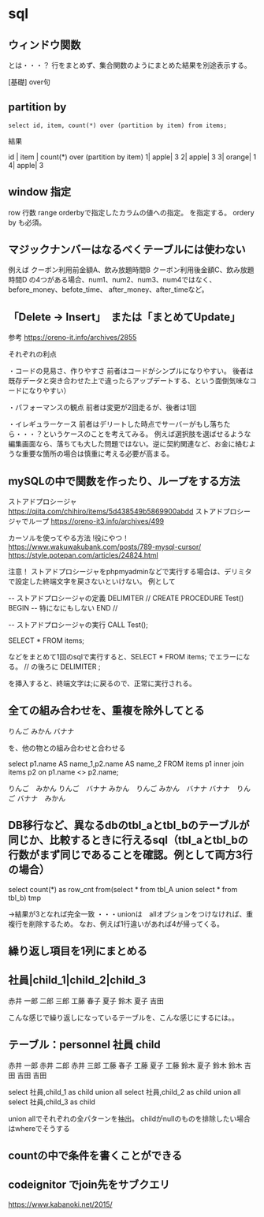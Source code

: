 # sql
## ウィンドウ関数

とは・・・？
行をまとめず、集合関数のようにまとめた結果を別途表示する。

[基礎]
over句

## partition by
`select id, item, count(*) over (partition by item) from items;`

結果

id | item | count(*) over (partition by item) 
1|  apple|   3
2|  apple|   3
3|  orange|  1
4|  apple|   3

## window 指定
row 行数
range orderbyで指定したカラムの値への指定。
を指定する。
ordery by も必須。


## マジックナンバーはなるべくテーブルには使わない
例えば
クーポン利用前金額A、飲み放題時間B
クーポン利用後金額C、飲み放題時間D
の4つがある場合、num1、num2、num3、num4ではなく、
before_money、befote_time、
after_money、after_timeなど。

## 「Delete → Insert」　または「まとめてUpdate」

参考
https://oreno-it.info/archives/2855

それぞれの利点

・コードの見易さ、作りやすさ
前者はコードがシンプルになりやすい。
後者は既存データと突き合わせた上で違ったらアップデートする、という面倒気味なコードになりやすい）

・パフォーマンスの観点
前者は変更が2回走るが、後者は1回

・イレギュラーケース
前者はデリートした時点でサーバーがもし落ちたら・・・？というケースのことを考えてみる。
例えば選択肢を選ばせるような編集画面なら、落ちても大した問題ではない。逆に契約関連など、お金に絡むような重要な箇所の場合は慎重に考える必要が高まる。


## mySQLの中で関数を作ったり、ループをする方法
ストアドプロシージャ
https://qiita.com/chihiro/items/5d438549b5869900abdd
ストアドプロシージャでループ
https://oreno-it3.info/archives/499

カーソルを使ってやる方法 !役にやつ！
https://www.wakuwakubank.com/posts/789-mysql-cursor/
https://style.potepan.com/articles/24824.html

注意！
ストアドプロシージャをphpmyadminなどで実行する場合は、デリミタで設定した終端文字を戻さないといけない。
例として

-- ストアドプロシージャの定義
DELIMITER //
CREATE PROCEDURE Test()
BEGIN
	-- 特になにもしない
END
//

-- ストアドプロシージャの実行
CALL Test();

SELECT * FROM items;

などをまとめて1回のsqlで実行すると、SELECT * FROM items; でエラーになる。
// の後ろに
DELIMITER ;

を挿入すると、終端文字は;に戻るので、正常に実行される。


## 全ての組み合わせを、重複を除外してとる

りんご
みかん
バナナ

を、他の物との組み合わせと合わせる

select p1.name AS name_1,p2.name AS name_2
FROM items p1 inner join items p2
on p1.name <> p2.name;

りんご　みかん
りんご　バナナ
みかん　りんご
みかん　バナナ
バナナ　りんご
バナナ　みかん


## DB移行など、異なるdbのtbl_aとtbl_bのテーブルが同じか、比較するときに行えるsql（tbl_aとtbl_bの行数がまず同じであることを確認。例として両方3行の場合）
select count(*) as row_cnt
from(select * from tbl_A 
     union
    select * from tbl_b) tmp
    
→結果が3となれば完全一致
・・・unionは　allオプションをつけなければ、重複行を削除するため。
なお、例えば1行違いがあれば4が帰ってくる。


## 繰り返し項目を1列にまとめる

社員|child_1|child_2|child_3
----------------------------
赤井 一郎     二郎    三郎
工藤 春子     夏子
鈴木 夏子
吉田

こんな感じで繰り返しになっているテーブルを、こんな感じにするには。。

テーブル：personnel
社員 child
-----------
赤井 一郎
赤井 二郎
赤井 三郎
工藤 春子
工藤 夏子
工藤 
鈴木 夏子
鈴木
鈴木
吉田
吉田
吉田

select 社員,child_1 as child
union all
select 社員,child_2 as child
union all
select 社員,child_3 as child

union allでそれぞれの全パターンを抽出。
childがnullのものを排除したい場合はwhereでそうする


## countの中で条件を書くことができる

## codeignitor でjoin先をサブクエリ
https://www.kabanoki.net/2015/
